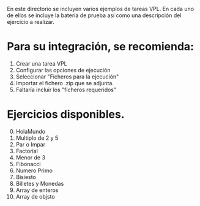 En este directorio se incluyen varios ejemplos de tareas VPL. En cada uno de ellos se incluye la batería de prueba así como una descripción del ejercicio a realizar. 

# Para su integración, se recomienda:
1. Crear una tarea VPL
2. Configurar las opciones de ejecución
3. Seleccionar "Ficheros para la ejecución"
4. Importar el fichero .zip que se adjunta. 
5. Faltaría incluir los "ficheros requeridos" 

# Ejercicios disponibles. 

0. HolaMundo
1. Multiplo de 2 y 5
2. Par o Impar
3. Factorial
4. Menor de 3
5. Fibonacci
6. Numero Primo
7. Bisiesto
8. Billetes y Monedas
10. Array de enteros
11. Array de objsto
